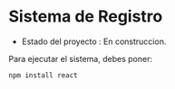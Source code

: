 <h1> Sistema de Registro </h1>

- Estado del proyecto : En construccion.

Para ejecutar el sistema, debes poner:

```npm install react```
